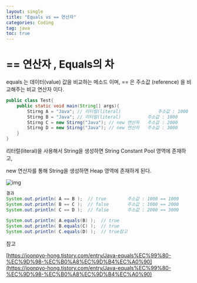 ```yaml
---
layout: single
title: "Equals vs == 연산자"
categories: Coding
tag: java
toc: true
---
```


# == 연산자 , Equals의 차

equals 는 데이터(value) 값을 비교하는 메소드 이며, == 은 주소값 (reference) 을 비교해주는 비교 연산자 이다.

```java
public class Test{
	public static void main(String[] args){
    	Stirng A = "Java"; // 리터럴(literal)       		주소값 : 1000 (예시 - 실제주소는 다름)
        Stirng B = "Java"; // 리터럴(literal)			주소값 : 1000
    	Stirng C = new Stirng("Java"); // new 연산자	주소값 : 2000
        Stirng D = new Stirng("Java"); // new 연산자	주소값 : 3000
	}
}
```



리터럴(literal)을 사용해서 String을 생성하면 String Constant Pool 영역에 존재하고,

new 연산자를 통해 String을 생성하면 Heap 영역에 존재하게 된다. 



![img](https://blog.kakaocdn.net/dn/mvhG9/btrcOOOW4BS/X6lbME2ovs8vvGSPdLOX20/img.png)



```java
결과
System.out.println( A == B );  // true        주소값 : 1000 == 1000
System.out.println( B == C );  // false       주소값 : 1000 == 2000
System.out.println( C == D );  // false       주소값 : 2000 == 3000
 
System.out.println( A.equals(B) );  // true   
System.out.println( B.equals(C) );  // true   
System.out.println( C.equals(D) );  // true참고
```



참고

[https://joonpyo-hong.tistory.com/entry/Java-equals%EC%99%80-%EC%9D%98-%EC%B0%A8%EC%9D%B4%EC%A0%90](https://joonpyo-hong.tistory.com/entry/Java-equals%EC%99%80-%EC%9D%98-%EC%B0%A8%EC%9D%B4%EC%A0%90)
